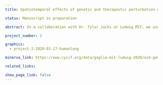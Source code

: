 ```yaml
---
title: Spatiotemporal effects of genetic and therapeutic perturbation on the immune microenvironment in murine models of lung and pancreatic adenocarcinomas

status: Manuscript in preparation

abstract: In a collaboration with Dr. Tyler Jacks at Ludwig MIT, we used t-CyCIF to characterize tumor intrinsic and extrinsic states in genetically engineered cancer models of lung and pancreas samples treated with clinical trial agents such as HSP90 inhibitors, classic cytotoxic agents, and immune checkpoint blockade modifiers. We are interested in understanding the effects of genetic perturbations, such as targeted deletion or over-expression of immune-related genes, in these samples.  

project_number: 2

graphics: 
  - project-2-2020-01-17-humanlung

minerva_link: https://www.cycif.org/data/gaglia-mit-ludwig-2020/osd-gemm-lung.html

related_links:

show_page_link: false
---
```

